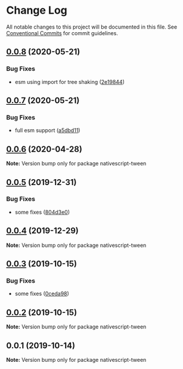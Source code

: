 # Change Log

All notable changes to this project will be documented in this file.
See [Conventional Commits](https://conventionalcommits.org) for commit guidelines.

## [0.0.8](https://github.com/farfromrefug/nativescript-tween/compare/v0.0.7...v0.0.8) (2020-05-21)


### Bug Fixes

* esm using import for tree shaking ([2e19844](https://github.com/farfromrefug/nativescript-tween/commit/2e19844135f907735973027c1a2b04b4bd09c762))





## [0.0.7](https://github.com/farfromrefug/nativescript-tween/compare/v0.0.6...v0.0.7) (2020-05-21)


### Bug Fixes

* full esm support ([a5dbd11](https://github.com/farfromrefug/nativescript-tween/commit/a5dbd115d3682be27050f6a15170167e5025fca3))





## [0.0.6](https://github.com/farfromrefug/nativescript-tween/compare/v0.0.5...v0.0.6) (2020-04-28)

**Note:** Version bump only for package nativescript-tween





## [0.0.5](https://github.com/Akylas/nativescript-tween/compare/v0.0.4...v0.0.5) (2019-12-31)


### Bug Fixes

* some fixes ([804d3e0](https://github.com/Akylas/nativescript-tween/commit/804d3e0daf224320d0b6aac953f29db98accf065))





## [0.0.4](https://github.com/Akylas/nativescript-tween/compare/v0.0.3...v0.0.4) (2019-12-29)

**Note:** Version bump only for package nativescript-tween





## [0.0.3](https://github.com/Akylas/nativescript-tween/compare/v0.0.2...v0.0.3) (2019-10-15)


### Bug Fixes

* some fixes ([0ceda98](https://github.com/Akylas/nativescript-tween/commit/0ceda98a1e30b445847332f189f4b2e7bb44fa57))





## [0.0.2](https://github.com/Akylas/nativescript-tween/compare/v0.0.1...v0.0.2) (2019-10-15)

**Note:** Version bump only for package nativescript-tween





## 0.0.1 (2019-10-14)

**Note:** Version bump only for package nativescript-tween
